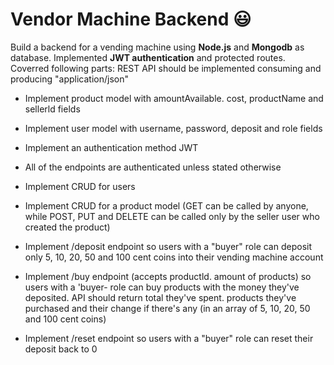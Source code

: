 # Vendor Machine Backend :smiley:
Build a backend for a vending machine using **Node.js** and **Mongodb** as database.
Implemented **JWT authentication** and protected routes.
Coverred following parts:
REST API should be implemented consuming and producing "application/json"
* Implement product model with amountAvailable. cost, productName and sellerld fields
* Implement user model with username, password, deposit and role fields
* Implement an authentication method JWT
* All of the endpoints are authenticated unless stated otherwise
* Implement CRUD for users 
* Implement CRUD for a product model (GET can be called by anyone, while POST, PUT and
DELETE can be called only by the seller user who created the product)
* Implement /deposit endpoint so users with a "buyer" role can deposit only 5, 10, 20, 50 and
100 cent coins into their vending machine account

* Implement /buy endpoint (accepts productld. amount of products) so users with a 'buyer-
role can buy products with the money they've deposited. API should return total they've
spent. products they've purchased and their change if there's any (in an array of 5, 10, 20, 50
and 100 cent coins)
* Implement /reset endpoint so users with a "buyer" role can reset their deposit back to 0
